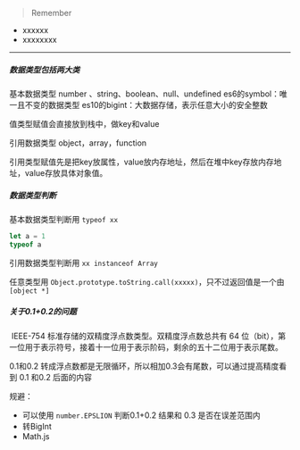 > Remember
* xxxxxx
* xxxxxxxx
***
##### 数据类型包括两大类

基本数据类型
number 、string、boolean、null、undefined
es6的symbol：唯一且不变的数据类型
es10的bigint：大数据存储，表示任意大小的安全整数

值类型赋值会直接放到栈中，做key和value

引用数据类型
object，array，function

引用类型赋值先是把key放属性，value放内存地址，然后在堆中key存放内存地址，value存放具体对象值。

##### 数据类型判断

基本数据类型判断用 `typeof xx `

```js
let a = 1
typeof a
```

引用数据类型判断用 `xx instanceof Array`

任意类型用 `Object.prototype.toString.call(xxxxx)`，只不过返回值是一个由 `[object *]` 


##### 关于0.1+0.2的问题

 IEEE-754 标准存储的双精度浮点数类型。双精度浮点数总共有 64 位（bit），第一位用于表示符号，接着十一位用于表示阶码，剩余的五十二位用于表示尾数。

0.1和0.2 转成浮点数都是无限循环，所以相加0.3会有尾数，可以通过提高精度看到 0.1 和0.2 后面的内容

规避：
* 可以使用 `number.EPSLION` 判断0.1+0.2 结果和 0.3 是否在误差范围内
* 转BigInt
* Math.js
